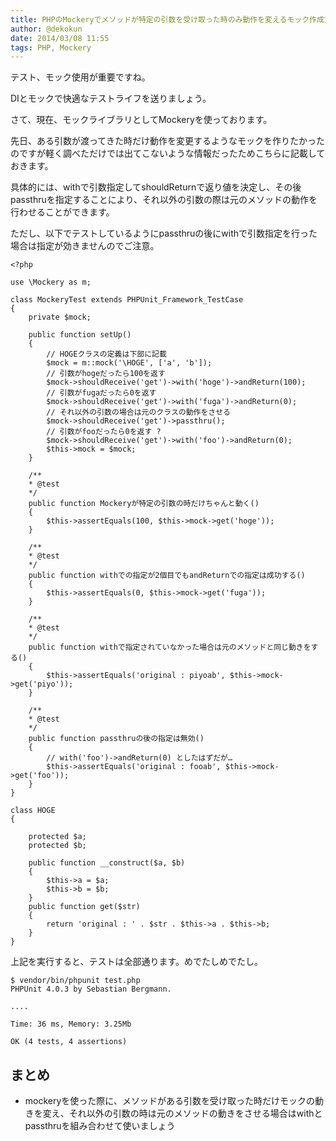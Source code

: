 ```yaml
---
title: PHPのMockeryでメソッドが特定の引数を受け取った時のみ動作を変えるモック作成方法
author: @dekokun
date: 2014/03/08 11:55
tags: PHP, Mockery
---
```


テスト、モック使用が重要ですね。

DIとモックで快適なテストライフを送りましょう。

さて、現在、モックライブラリとしてMockeryを使っております。

先日、ある引数が渡ってきた時だけ動作を変更するようなモックを作りたかったのですが軽く調べただけでは出てこないような情報だったためこちらに記載しておきます。

具体的には、withで引数指定してshouldReturnで返り値を決定し、その後passthruを指定することにより、それ以外の引数の際は元のメソッドの動作を行わせることができます。

ただし、以下でテストしているようにpassthruの後にwithで引数指定を行った場合は指定が効きませんのでご注意。

    <?php
     
    use \Mockery as m;
     
    class MockeryTest extends PHPUnit_Framework_TestCase
    {
        private $mock;

        public function setUp()
        {
            // HOGEクラスの定義は下部に記載
            $mock = m::mock('\HOGE', ['a', 'b']);
            // 引数がhogeだったら100を返す
            $mock->shouldReceive('get')->with('hoge')->andReturn(100);
            // 引数がfugaだったら0を返す
            $mock->shouldReceive('get')->with('fuga')->andReturn(0);
            // それ以外の引数の場合は元のクラスの動作をさせる
            $mock->shouldReceive('get')->passthru();
            // 引数がfooだったら0を返す ?
            $mock->shouldReceive('get')->with('foo')->andReturn(0);
            $this->mock = $mock;
        }

        /**
        * @test
        */
        public function Mockeryが特定の引数の時だけちゃんと動く()
        {
            $this->assertEquals(100, $this->mock->get('hoge'));
        }

        /**
        * @test
        */
        public function withでの指定が2個目でもandReturnでの指定は成功する()
        {
            $this->assertEquals(0, $this->mock->get('fuga'));
        }

        /**
        * @test
        */
        public function withで指定されていなかった場合は元のメソッドと同じ動きをする()
        {
            $this->assertEquals('original : piyoab', $this->mock->get('piyo'));
        }

        /**
        * @test
        */
        public function passthruの後の指定は無効()
        {
            // with('foo')->andReturn(0) としたはずだが…
            $this->assertEquals('original : fooab', $this->mock->get('foo'));
        }
    }
         
    class HOGE
    {
         
        protected $a;
        protected $b;
         
        public function __construct($a, $b)
        {
            $this->a = $a;
            $this->b = $b;
        }
        public function get($str)
        {
            return 'original : ' . $str . $this->a . $this->b;
        }
    }

上記を実行すると、テストは全部通ります。めでたしめでたし。

    $ vendor/bin/phpunit test.php
    PHPUnit 4.0.3 by Sebastian Bergmann.

    ....

    Time: 36 ms, Memory: 3.25Mb

    OK (4 tests, 4 assertions)

## まとめ

* mockeryを使った際に、メソッドがある引数を受け取った時だけモックの動きを変え、それ以外の引数の時は元のメソッドの動きをさせる場合はwithとpassthruを組み合わせて使いましょう

